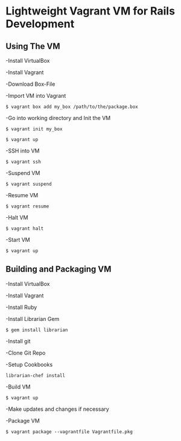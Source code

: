 Lightweight Vagrant VM for Rails Development
============================================

Using The VM
------------

-Install VirtualBox

-Install Vagrant

-Download Box-File

-Import VM into Vagrant

`$ vagrant box add my_box /path/to/the/package.box`

-Go into working directory and Init the VM

`$ vagrant init my_box`

`$ vagrant up`

-SSH into VM 

`$ vagrant ssh`

-Suspend VM

`$ vagrant suspend`

-Resume VM

`$ vagrant resume`

-Halt VM

`$ vagrant halt`

-Start VM

`$ vagrant up`


Building and Packaging VM
-------------------------------
-Install VirtualBox

-Install Vagrant

-Install Ruby

-Install Librarian Gem

`$ gem install librarian`

-Install git

-Clone Git Repo

-Setup Cookbooks

`librarian-chef install`

-Build VM

`$ vagrant up`

-Make updates and changes if necessary

-Package VM

`$ vagrant package --vagrantfile Vagrantfile.pkg`








